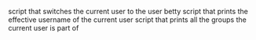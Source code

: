 script that switches the current user to the user betty
script that prints the effective username of the current user
script that prints all the groups the current user is part of
